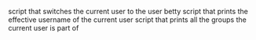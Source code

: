 script that switches the current user to the user betty
script that prints the effective username of the current user
script that prints all the groups the current user is part of
